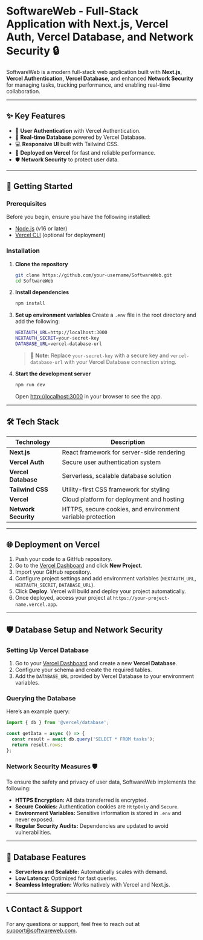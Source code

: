 # SoftwareWeb - Full-Stack Application with Next.js, Vercel Auth, Vercel Database, and Network Security 🔒

SoftwareWeb is a modern full-stack web application built with **Next.js**, **Vercel Authentication**, **Vercel Database**, and enhanced **Network Security** for managing tasks, tracking performance, and enabling real-time collaboration.

---

## ✨ Key Features
- 🔐 **User Authentication** with Vercel Authentication.
- 📡 **Real-time Database** powered by Vercel Database.
- 💻 **Responsive UI** built with Tailwind CSS.
- 🚀 **Deployed on Vercel** for fast and reliable performance.
- 🛡️ **Network Security** to protect user data.

---

## 🚀 Getting Started

### Prerequisites
Before you begin, ensure you have the following installed:
- [Node.js](https://nodejs.org/) (v16 or later)
- [Vercel CLI](https://vercel.com/cli) (optional for deployment)

### Installation

1. **Clone the repository**
   ```bash
   git clone https://github.com/your-username/SoftwareWeb.git
   cd SoftwareWeb
   ```

2. **Install dependencies**
   ```bash
   npm install
   ```

3. **Set up environment variables**
   Create a `.env` file in the root directory and add the following:
   ```bash
   NEXTAUTH_URL=http://localhost:3000
   NEXTAUTH_SECRET=your-secret-key
   DATABASE_URL=vercel-database-url
   ```
   > 🔑 **Note:** Replace `your-secret-key` with a secure key and `vercel-database-url` with your Vercel Database connection string.

4. **Start the development server**
   ```bash
   npm run dev
   ```
   Open [http://localhost:3000](http://localhost:3000) in your browser to see the app.

---

## 🛠 Tech Stack
| **Technology**     | **Description**                               |
|--------------------|---------------------------------------------|
| **Next.js**        | React framework for server-side rendering    |
| **Vercel Auth**    | Secure user authentication system           |
| **Vercel Database**| Serverless, scalable database solution      |
| **Tailwind CSS**   | Utility-first CSS framework for styling      |
| **Vercel**         | Cloud platform for deployment and hosting   |
| **Network Security**| HTTPS, secure cookies, and environment variable protection |

---

## 🌐 Deployment on Vercel
1. Push your code to a GitHub repository.
2. Go to the [Vercel Dashboard](https://vercel.com/dashboard) and click **New Project**.
3. Import your GitHub repository.
4. Configure project settings and add environment variables (`NEXTAUTH_URL`, `NEXTAUTH_SECRET`, `DATABASE_URL`).
5. Click **Deploy**. Vercel will build and deploy your project automatically.
6. Once deployed, access your project at `https://your-project-name.vercel.app`.

---

## 🛡️ Database Setup and Network Security

### Setting Up Vercel Database
1. Go to your [Vercel Dashboard](https://vercel.com/dashboard) and create a new **Vercel Database**.
2. Configure your schema and create the required tables.
3. Add the `DATABASE_URL` provided by Vercel Database to your environment variables.

### Querying the Database
Here’s an example query:
```javascript
import { db } from '@vercel/database';

const getData = async () => {
  const result = await db.query('SELECT * FROM tasks');
  return result.rows;
};
```

### Network Security Measures 🛡️
To ensure the safety and privacy of user data, SoftwareWeb implements the following:
- **HTTPS Encryption:** All data transferred is encrypted.
- **Secure Cookies:** Authentication cookies are `HttpOnly` and `Secure`.
- **Environment Variables:** Sensitive information is stored in `.env` and never exposed.
- **Regular Security Audits:** Dependencies are updated to avoid vulnerabilities.

---

## 🌟 Database Features
- **Serverless and Scalable:** Automatically scales with demand.
- **Low Latency:** Optimized for fast queries.
- **Seamless Integration:** Works natively with Vercel and Next.js.

---

## 📞 Contact & Support
For any questions or support, feel free to reach out at [support@softwareweb.com](mailto:support@softwareweb.com).
